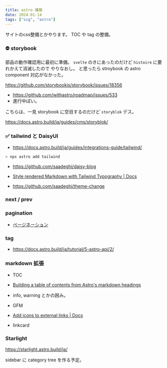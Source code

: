 ```yaml
---
title: astro 構築
date: 2024-01-14
tags: ["ssg", "astro"]
---
```


サイトのcss整備とかやります。
TOC や tag の整備。

### ⛔ storybook

部品の動作確認用に最初に準備。
`svelte` のきにあったのだけど `histoire` に要れかえて消滅したので やりなおし。
と思ったら stroybook の astro component 対応がなかった。

https://github.com/storybookjs/storybook/issues/18356

- https://github.com/withastro/roadmap/issues/533
- 進行中ぽい。

こちらは、一見 storybook に空目するのだけど `storyblok` デス。

https://docs.astro.build/ja/guides/cms/storyblok/

### ✅ tailwind と DaisyUI

- https://docs.astro.build/ja/guides/integrations-guide/tailwind/

```sh
> npx astro add tailwind
```

- https://github.com/saadeghi/daisy-blog

- [Style rendered Markdown with Tailwind Typography | Docs](https://docs.astro.build/en/recipes/tailwind-rendered-markdown/)
- https://github.com/saadeghi/theme-change

### next / prev

### pagination

- [ページネーション](https://docs.astro.build/ja/core-concepts/routing/#%E3%83%9A%E3%83%BC%E3%82%B8%E3%83%8D%E3%83%BC%E3%82%B7%E3%83%A7%E3%83%B3)

### tag

- https://docs.astro.build/ja/tutorial/5-astro-api/2/

### markdown 拡張

- TOC
- [Building a table of contents from Astro&#39;s markdown headings](https://kld.dev/building-table-of-contents/)

- info, warning とかの囲み。
- GFM

- [Add icons to external links | Docs](https://docs.astro.build/en/recipes/external-links/)

- linkcard

### Starlight

https://starlight.astro.build/ja/

sidebar に category tree を作る予定。

